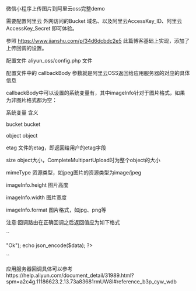 微信小程序上传图片到阿里云oss完整demo

需要配置阿里云 外网访问的Bucket 域名、以及阿里云AccessKey_ID、阿里云AccessKey_Secret 即可体验。

参照 https://www.jianshu.com/p/34d6dcbdc2e5 此篇博客基础上实现，添加了上传回调的设置。

配置文件 aliyun_oss/config.php 文件

配置文件中的 callbackBody 参数就是阿里云OSS返回给应用服务器的对应的具体信息

callbackBody中可以设置的系统变量有，其中imageInfo针对于图片格式，如果为非图片格式都为空：

系统变量 	含义

bucket 	bucket

object 	object

etag 	文件的etag，即返回给用户的etag字段

size 	object大小，CompleteMultipartUpload时为整个object的大小

mimeType 	资源类型，如jpeg图片的资源类型为image/jpeg

imageInfo.height 	图片高度

imageInfo.width 	图片宽度

imageInfo.format 	图片格式，如jpg、png等



注意:回调路由在正确回调之后返回值应为如下格式

``
<?php

    header("Content-Type: application/json");
    
    $data = array("Status"=>"Ok");
    
    echo json_encode($data);
?>
``



应用服务器回调具体可以参考https://help.aliyun.com/document_detail/31989.html?spm=a2c4g.11186623.2.13.73a83681rmUW8l#reference_b3p_cyw_wdb
